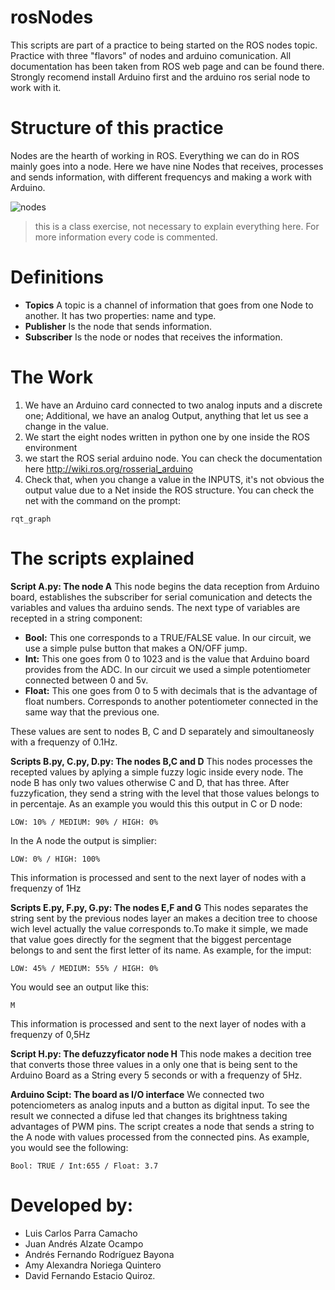 # rosNodes
  This scripts are part of a practice to being started on the ROS nodes topic. Practice with three "flavors" of nodes and arduino comunication. All documentation has been taken from ROS web page and can be found there.  Strongly recomend install Arduino first and the arduino ros serial node to work with it.

Structure of this practice
==============

Nodes are the hearth of working in ROS. Everything we can do in ROS mainly goes into a node. Here we have nine Nodes that receives, processes and sends information, with different frequencys and making a work with Arduino.

![nodes](https://user-images.githubusercontent.com/82511885/119656417-4ad1db80-bdf0-11eb-9917-d532dfc4e4ba.jpeg)

> this is a class exercise, not necessary to explain everything here. For more information every code is commented.

Definitions
=============

- **Topics** A topic is a channel of information that goes from one Node to another. It has two properties: name and type.
- **Publisher** Is the node that sends information.
- **Subscriber** Is the node or nodes that receives the information.

The Work
===========

1. We have an Arduino card connected to two analog inputs and a discrete one; Additional, we have an analog Output, anything that let us see a change in the value.
2. We start the eight nodes written in python one by one inside the ROS environment
3. we start the ROS serial arduino node. You can check the documentation here <http://wiki.ros.org/rosserial_arduino>
4. Check that, when you change a value in the INPUTS, it's not obvious the output value due to a Net inside the ROS structure. You can check the net with the command on the prompt:

``` 
rqt_graph
```

<!-- This will open the graphic interface of ros. For an easier visualization stop the ROS serial arduino node and refresh the graphic. Keep the Debug marked.-->

The scripts explained
===========

**Script A.py: The node A**
This node begins the data reception from Arduino board, establishes the subscriber for serial comunication and detects the variables and values tha arduino sends. The next type of variables are recepted in a string component:
- **Bool:** This one corresponds to a TRUE/FALSE value. In our circuit, we use a simple pulse button that makes a ON/OFF jump.
- **Int:** This one goes from 0 to 1023 and is the value that Arduino board provides from the ADC. In our circuit we used a simple potentiometer connected between 0 and 5v.
- **Float:** This one goes from 0 to 5 with decimals that is the advantage of float numbers. Corresponds to another potentiometer connected in the same way that the previous one. 

These values are sent to nodes B, C and D separately and simoultaneosly with a frequenzy of 0.1Hz.

**Scripts B.py, C.py, D.py: The nodes B,C and D**
This nodes processes the recepted values by aplying a simple fuzzy logic inside every node. The node B has only two values otherwise C and D, that has three. After fuzzyfication, they send a string with the level that those values belongs to in percentaje. As an example you would this this output in C or D node:

```
LOW: 10% / MEDIUM: 90% / HIGH: 0%
```
In the A node the output is simplier:

```
LOW: 0% / HIGH: 100%
```
This information is processed and sent to the next layer of nodes with a frequenzy of 1Hz

**Scripts E.py, F.py, G.py: The nodes E,F and G**
This nodes separates the string sent by the previous nodes layer an makes a decition tree to choose wich level actually the value corresponds to.To make it simple, we made that value goes directly for the segment that the biggest percentage belongs to and sent the first letter of its name.
As example, for the imput:
```
LOW: 45% / MEDIUM: 55% / HIGH: 0%
```
You would see an output like this:
```
M
```
This information is processed and sent to the next layer of nodes with a frequenzy of 0,5Hz

**Script H.py: The defuzzyficator node H**
This node makes a decition tree that converts those three values in a only one that is being sent to the Arduino Board as a String every 5 seconds or with a frequenzy of 5Hz.

**Arduino Scipt: The board as I/O interface**
We connected two potenciometers as analog inputs and a button as digital input. To see the result we connected a difuse led that changes its brightness taking advantages of PWM pins. The script creates a node that sends a string to the A node with values processed from the connected pins.
As example, you would see the following:

```
Bool: TRUE / Int:655 / Float: 3.7
```

# Developed by: 
- Luis Carlos Parra Camacho
- Juan Andrés Alzate Ocampo
- Andrés Fernando Rodríguez Bayona
- Amy Alexandra Noriega Quintero
- David Fernando Estacio Quiroz.
